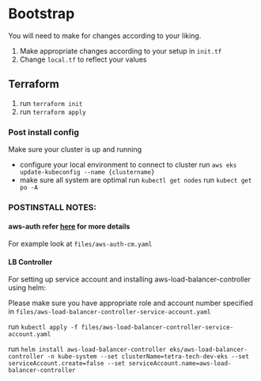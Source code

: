 # Bootstrap

You will need to make for changes according to your liking. 
1. Make appropriate changes according to your setup in `init.tf`
2. Change `local.tf` to reflect your values

## Terraform 

1. run ```terraform init```
2. run ```terraform apply```

### Post install config

Make sure your cluster is up and running

- configure your local environment to connect to cluster
  run ```aws eks update-kubeconfig --name {clustername}```
- make sure all system are optimal 
  run ```kubectl get nodes```
  run ```kubect get po -A```

### POSTINSTALL NOTES:

#### aws-auth refer [here](https://docs.aws.amazon.com/eks/latest/userguide/add-user-role.html) for more details
For example look at `files/aws-auth-cm.yaml`

#### LB Controller
For setting up service account and installing aws-load-balancer-controller using helm:

Please make sure you have appropriate role and account number specified in `files/aws-load-balancer-controller-service-account.yaml`

run ```kubectl apply -f files/aws-load-balancer-controller-service-account.yaml```

run ```helm install aws-load-balancer-controller eks/aws-load-balancer-controller -n kube-system --set clusterName=tetra-tech-dev-eks --set serviceAccount.create=false --set serviceAccount.name=aws-load-balancer-controller```